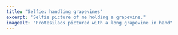 ```yaml
---
title: "Selfie: handling grapevines"
excerpt: "Selfie picture of me holding a grapevine."
imagealt: "Protesilaos pictured with a long grapevine in hand"
---
```


